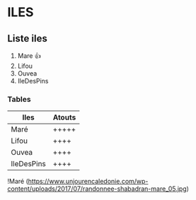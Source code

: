 # ILES
## Liste iles
1. Mare :+1:
2. Lifou
3. Ouvea
4. IleDesPins

### Tables
Iles| Atouts
-----|------
Maré | +++++
Lifou |++++
Ouvea |++++
IleDesPins | ++++

!Maré (https://www.unjourencaledonie.com/wp-content/uploads/2017/07/randonnee-shabadran-mare_05.jpg)
